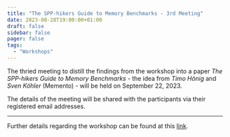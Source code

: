 ```yaml
---
title: "The SPP-hikers Guide to Memory Benchmarks - 3rd Meeting"
date: 2023-08-28T19:00:00+01:00
draft: false
sidebar: false
pager: false
tags:
  - "Workshops"
---
```


The thried meeting to distill the findings from the workshop into a paper *The SPP-hikers Guide to Memory Benchmarks* - the idea from _Timo Hönig_ and _Sven Köhler_ (Memento) - will be held on September 22, 2023.

The details of the meeting will be shared with the participants via their registered email addresses.

---

Further details regarding the workshop can be found at this [link](/posts/mini-workshop_2023).
